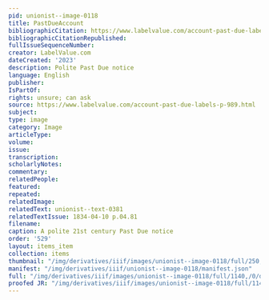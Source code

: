 ```yaml
---
pid: unionist--image-0118
title: PastDueAccount
bibliographicCitation: https://www.labelvalue.com/account-past-due-labels-p-989.html
bibliographicCitationRepublished: 
fullIssueSequenceNumber: 
creator: LabelValue.com
dateCreated: '2023'
description: Polite Past Due notice
language: English
publisher: 
IsPartOf: 
rights: unsure; can ask
source: https://www.labelvalue.com/account-past-due-labels-p-989.html
subject: 
type: image
category: Image
articleType: 
volume: 
issue: 
transcription: 
scholarlyNotes: 
commentary: 
relatedPeople: 
featured: 
repeated: 
relatedImage: 
relatedText: unionist--text-0381
relatedTextIssue: 1834-04-10 p.04.81
filename: 
caption: A polite 21st century Past Due notice
order: '529'
layout: items_item
collection: items
thumbnail: "/img/derivatives/iiif/images/unionist--image-0118/full/250,/0/default.jpg"
manifest: "/img/derivatives/iiif/unionist--image-0118/manifest.json"
full: "/img/derivatives/iiif/images/unionist--image-0118/full/1140,/0/default.jpg"
proofed JR: "/img/derivatives/iiif/images/unionist--image-0118/full/1140,/0/default.jpg"
---
```

